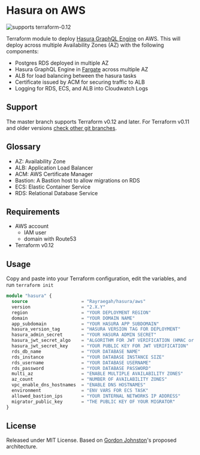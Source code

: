 # Hasura on AWS

![supports terraform-0.12][terraform-0.12-badge]

Terraform module to deploy [Hasura GraphQL Engine](https://github.com/hasura/graphql-engine) on AWS. This will deploy
across multiple Availability Zones (AZ) with the following components:

- Postgres RDS deployed in multiple AZ
- Hasura GraphQL Engine in [Fargate](https://aws.amazon.com/fargate/) across multiple AZ
- ALB for load balancing between the hasura tasks
- Certificate issued by ACM for securing traffic to ALB
- Logging for RDS, ECS, and ALB into Cloudwatch Logs

## Support

The master branch supports Terraform v0.12 and later. For Terraform v0.11 and older versions [check other git branches](https://github.com/Rayraegah/hasura-aws/tree/terraform-0.11).

## Glossary

- AZ: Availability Zone
- ALB: Application Load Balancer
- ACM: AWS Certificate Manager
- Bastion: A Bastion host to allow migrations on RDS
- ECS: Elastic Container Service
- RDS: Relational Database Service

## Requirements

- AWS account
  - IAM user
  - domain with Route53
- Terraform v0.12

## Usage

Copy and paste into your Terraform configuration, edit the variables, and run `terraform init`

```terraform
module "hasura" {
  source                    = "Rayraegah/hasura/aws"
  version                   = "2.X.Y"
  region                    = "YOUR DEPLOYMENT REGION"
  domain                    = "YOUR DOMAIN NAME"
  app_subdomain             = "YOUR HASURA APP SUBDOMAIN"
  hasura_version_tag        = "HASURA VERSION TAG FOR DEPLOYMENT"
  hasura_admin_secret       = "YOUR HASURA ADMIN SECRET"
  hasura_jwt_secret_algo    = "ALGORITHM FOR JWT VERIFICATION (HMAC or RS256)"
  hasura_jwt_secret_key     = "YOUR PUBLIC KEY FOR JWT VERIFICATION"
  rds_db_name               = "YOUR DATABASE NAME"
  rds_instance              = "YOUR DATABASE INSTANCE SIZE"
  rds_username              = "YOUR DATABASE USERNAME"
  rds_password              = "YOUR DATABASE PASSWORD"
  multi_az                  = "ENABLE MULTIPLE AVAILABILITY ZONES"
  az_count                  = "NUMBER OF AVAILABILITY ZONES"
  vpc_enable_dns_hostnames  = "ENABLE DNS HOSTNAMES"
  environment               = "ENV VARS FOR ECS TASK"
  allowed_bastion_ips       = "YOUR INTERNAL NETWORKS IP ADDRESS"
  migrator_public_key       = "THE PUBLIC KEY OF YOUR MIGRATOR"
}
```

## License

Released under MIT License. Based on [Gordon Johnston](https://github.com/elgordino)'s proposed architecture.

[terraform-0.12-badge]: https://img.shields.io/badge/terraform-0.12-brightgreen.svg
